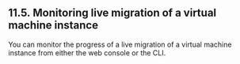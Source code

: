 ## 11.5. Monitoring live migration of a virtual machine instance




You can monitor the progress of a live migration of a virtual machine instance from either the web console or the CLI.

